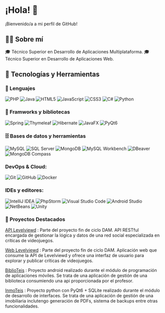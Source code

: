 # ¡Hola! 👋

¡Bienvenido/a a mi perfil de GitHub!

## 👨‍🎓 Sobre mí

🎓 Técnico Superior en Desarrollo de Aplicaciones Multiplataforma.
🎓 Técnico Superior en Desarrollo de Aplicaciones Web.

## 🚀 Tecnologías y Herramientas

### 💬 Lenguajes

![PHP](https://img.shields.io/badge/-PHP-777BB4?style=flat&logo=php&logoColor=white)
![Java](https://img.shields.io/badge/-Java-007396?style=flat&logo=java&logoColor=white)
![HTML5](https://img.shields.io/badge/-HTML5-E34F26?style=flat&logo=html5&logoColor=white)
![JavaScript](https://img.shields.io/badge/-JavaScript-F7DF1E?style=flat&logo=javascript&logoColor=black)
![CSS3](https://img.shields.io/badge/-CSS3-1572B6?style=flat&logo=css3&logoColor=white)
![C#](https://img.shields.io/badge/-CSharp-239120?style=flat&logo=c-sharp&logoColor=white)
![Python](https://img.shields.io/badge/-Python-3776AB?style=flat&logo=python&logoColor=white)

### 💬 Framworks y bibliotecas

![Spring](https://img.shields.io/badge/-Spring-6DB33F?style=flat&logo=spring&logoColor=white)
![Thymeleaf](https://img.shields.io/badge/-Thymeleaf-005F0F?style=flat&logo=leaflet&logoColor=white)
![Hibernate](https://img.shields.io/badge/-Hibernate-59666C?style=flat&logo=hibernate&logoColor=white)
![JavaFX](https://img.shields.io/badge/-JavaFX-000000?style=flat&logo=java&logoColor=white)
![PyQt6](https://img.shields.io/badge/-PyQt6-41CD52?style=flat&logo=python&logoColor=white)


 ### 🗄️ Bases de datos y herramientas
![MySQL](https://img.shields.io/badge/-MySQL-4479A1?style=flat&logo=mysql&logoColor=white)
![SQL Server](https://img.shields.io/badge/-SQL%20Server-CC2927?style=flat&logo=microsoft-sql-server&logoColor=white)
![MongoDB](https://img.shields.io/badge/-MongoDB-47A248?style=flat&logo=mongodb&logoColor=white)
![MySQL Workbench](https://img.shields.io/badge/-MySQL%20Workbench-4479A1?style=flat&logo=mysql&logoColor=white)
![DBeaver](https://img.shields.io/badge/-DBeaver-372923?style=flat&logo=dbeaver&logoColor=white)
![MongoDB Compass](https://img.shields.io/badge/-MongoDB%20Compass-4DB33D?style=flat&logo=mongodb&logoColor=white)


### DevOps & Cloud:
![Git](https://img.shields.io/badge/-Git-F05032?style=flat&logo=git&logoColor=white)
![GitHub](https://img.shields.io/badge/-GitHub-181717?style=flat&logo=github&logoColor=white)
![Docker](https://img.shields.io/badge/-Docker-2496ED?style=flat&logo=docker&logoColor=white)

### IDEs y editores:
![IntelliJ IDEA](https://img.shields.io/badge/-IntelliJ%20IDEA-000000?style=flat&logo=intellij-idea&logoColor=white)
![PhpStorm](https://img.shields.io/badge/-PhpStorm-000000?style=flat&logo=phpstorm&logoColor=white)
![Visual Studio Code](https://img.shields.io/badge/-VS%20Code-007ACC?style=flat&logo=visual-studio-code&logoColor=white)
![Android Studio](https://img.shields.io/badge/-Android%20Studio-3DDC84?style=flat&logo=android-studio&logoColor=white)
![NetBeans](https://img.shields.io/badge/-NetBeans-1B6AC6?style=flat&logo=apache-netbeans-ide&logoColor=white)
![Unity](https://img.shields.io/badge/-Unity-000000?style=flat&logo=unity&logoColor=white)

### 📌 Proyectos Destacados
[API Levelviewd](https://github.com/iagorv/tfg-api) : Parte del proyecto fin de ciclo DAM. API RESTful encargada de gestionar la lógica y datos de una red social especializada en críticas de videojuegos.

[Web Levelviewd](https://github.com/iagorv/tfg-api) : Parte del proyecto fin de ciclo DAM. Aplicación web que consume la API de Levelviewd y ofrece una interfaz de usuario para explorar y publicar críticas de videojuegos.

[BiblioTeis](https://github.com/iagorv/BiblioTeis) : Proyecto android realizado durante el módulo de programación de aplicaciones móviles. Se trata de una aplicación de gestión de una biblioteca consumiendo una api proporcionada por el profesor.

[InmoTeis](https://github.com/iagorv/InmoTeis) : Proyecto python con PyQt6 + SQLite realizado durante el módulo de desarrollo de interfaces. Se trata de una aplicación de gestión de una imobiliaria inclutengo generación de PDFs, sistema de backups entre otras funcionalidades.





<!--
**iagorv/iagorv** is a ✨ _special_ ✨ repository because its `README.md` (this file) appears on your GitHub profile.

Here are some ideas to get you started:

- 🔭 I’m currently working on ...
- 🌱 I’m currently learning ...
- 👯 I’m looking to collaborate on ...
- 🤔 I’m looking for help with ...
- 💬 Ask me about ...
- 📫 How to reach me: ...
- 😄 Pronouns: ...
- ⚡ Fun fact: ...
-->
